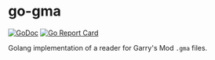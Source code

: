 # go-gma

[![GoDoc](https://godoc.org/github.com/NublyBR/go-gma?status.png)](http://godoc.org/github.com/NublyBR/go-gma)
[![Go Report Card](https://goreportcard.com/badge/github.com/NublyBR/go-gma)](https://goreportcard.com/report/github.com/NublyBR/go-gma)

Golang implementation of a reader for Garry's Mod `.gma` files.